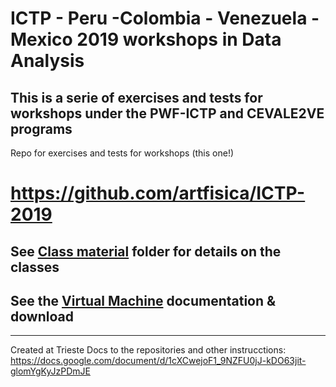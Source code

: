 # ICTP - Peru -Colombia - Venezuela - Mexico 2019 workshops in Data Analysis
## This is a serie of exercises and tests for workshops under the PWF-ICTP and CEVALE2VE programs

Repo for exercises and tests for workshops (this one!)
# https://github.com/artfisica/ICTP-2019

## See [Class material](https://github.com/artfisica/ICTP-2019/tree/master/class-material) folder for details on the classes

## See the [Virtual Machine](https://github.com/artfisica/ICTP-2019/tree/master/vm) documentation & download

------------------------
Created at Trieste
Docs to the repositories and other instrucctions:
https://docs.google.com/document/d/1cXCwejoF1_9NZFU0jJ-kDO63jit-glomYgKyJzPDmJE
